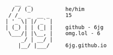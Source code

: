 <body>
  <pre>
    __  _       
   / / (_)          he/him
  / /_  _  __ _     15
 | '_ \| |/ _` |
 | (_) | | (_| |    github - 6jg
  \___/| |\__, |    omg.lol - 6
      _/ | __/ |
     |__/ |___/     6jg.github.io
  </pre>
</body>
